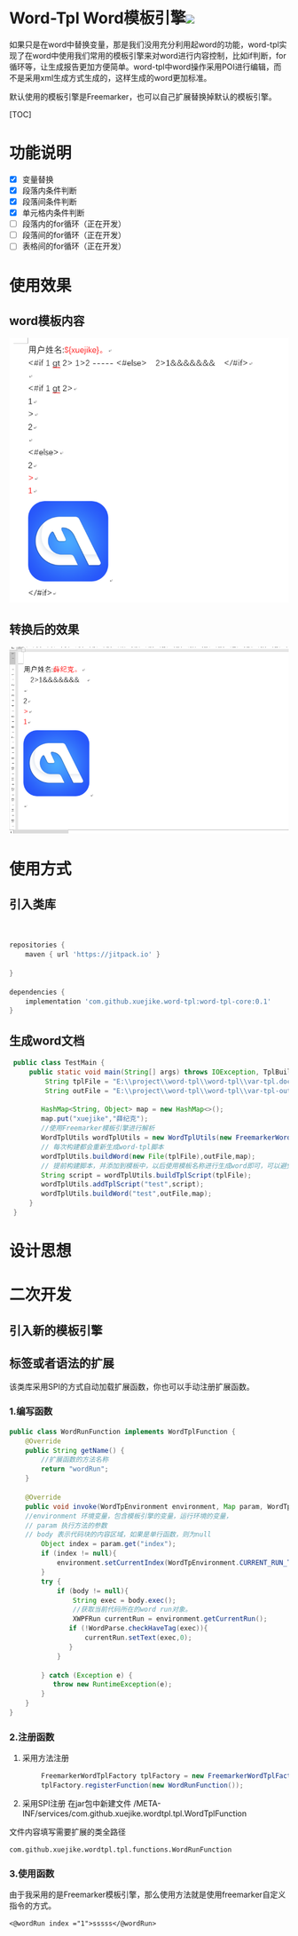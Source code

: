 # Word-Tpl Word模板引擎[![](https://jitpack.io/v/xuejike/word-tpl.svg)](https://jitpack.io/#xuejike/word-tpl)

如果只是在word中替换变量，那是我们没用充分利用起word的功能，word-tpl实现了在word中使用我们常用的模板引擎来对word进行内容控制，比如if判断，for循环等，让生成报告更加方便简单。word-tpl中word操作采用POI进行编辑，而不是采用xml生成方式生成的，这样生成的word更加标准。

默认使用的模板引擎是Freemarker，也可以自己扩展替换掉默认的模板引擎。

[TOC]

# 功能说明
* [x] 变量替换
* [x] 段落内条件判断
* [x] 段落间条件判断
* [x] 单元格内条件判断
* [ ] 段落内的for循环（正在开发）
* [ ] 段落间的for循环（正在开发）
* [ ] 表格间的for循环（正在开发）
# 使用效果
## word模板内容
![avatar](./word-tpl/Snipaste_2019-01-21_12-55-55.png)
## 转换后的效果
![avatar](./word-tpl/Snipaste_2019-01-21_12-56-19.png)
# 使用方式
## 引入类库
```groovy


repositories {
    maven { url 'https://jitpack.io' }

}

dependencies {
    implementation 'com.github.xuejike.word-tpl:word-tpl-core:0.1'
}


```
## 生成word文档
```java
 public class TestMain {
     public static void main(String[] args) throws IOException, TplBuildException {
         String tplFile = "E:\\project\\word-tpl\\word-tpl\\var-tpl.docx";
         String outFile = "E:\\project\\word-tpl\\word-tpl\\var-tpl-out.docx";
 
        HashMap<String, Object> map = new HashMap<>();
        map.put("xuejike","薛纪克");
        //使用Freemarker模板引擎进行解析
        WordTplUtils wordTplUtils = new WordTplUtils(new FreemarkerWordTplFactory());
        // 每次构建都会重新生成word-tpl脚本
        wordTplUtils.buildWord(new File(tplFile),outFile,map);
        // 提前构建脚本，并添加到模板中，以后使用模板名称进行生成word即可，可以避免每次重新构建word脚本
        String script = wordTplUtils.buildTplScript(tplFile);
        wordTplUtils.addTplScript("test",script);
        wordTplUtils.buildWord("test",outFile,map);
     }
 }

```
# 设计思想

# 二次开发
## 引入新的模板引擎

## 标签或者语法的扩展
该类库采用SPI的方式自动加载扩展函数，你也可以手动注册扩展函数。
### 1.编写函数
```java
public class WordRunFunction implements WordTplFunction {
    @Override
    public String getName() {
        //扩展函数的方法名称
        return "wordRun";
    }

    @Override
    public void invoke(WordTpEnvironment environment, Map param, WordTplFunctionBody body) {
    //environment 环境变量，包含模板引擎的变量，运行环境的变量，
    // param 执行方法的参数
    // body 表示代码块的内容区域，如果是单行函数，则为null
        Object index = param.get("index");
        if (index != null){
            environment.setCurrentIndex(WordTpEnvironment.CURRENT_RUN_TAG,index);
        }
        try {
            if (body != null){
                String exec = body.exec();
                //获取当前代码所在的word run对象。
                XWPFRun currentRun = environment.getCurrentRun();
               if (!WordParse.checkHaveTag(exec)){
                   currentRun.setText(exec,0);
               }
            }

        } catch (Exception e) {
           throw new RuntimeException(e);
        }
    }
}

```
### 2.注册函数
1. 采用方法注册
```java
        FreemarkerWordTplFactory tplFactory = new FreemarkerWordTplFactory();
        tplFactory.registerFunction(new WordRunFunction());
```
2. 采用SPI注册
在jar包中新建文件 /META-INF/services/com.github.xuejike.wordtpl.tpl.WordTplFunction

文件内容填写需要扩展的类全路径
```text
com.github.xuejike.wordtpl.tpl.functions.WordRunFunction
```
### 3.使用函数
由于我采用的是Freemarker模板引擎，那么使用方法就是使用freemarker自定义指令的方式。
```ftl
<@wordRun index ="1">sssss</@wordRun>
```
